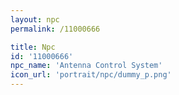 ```yaml
---
layout: npc
permalink: /11000666

title: Npc
id: '11000666'
npc_name: 'Antenna Control System'
icon_url: 'portrait/npc/dummy_p.png'
---
```

